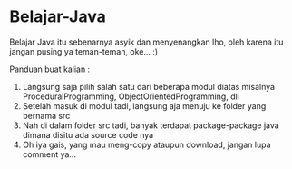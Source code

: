 # Belajar-Java
Belajar Java itu sebenarnya asyik dan menyenangkan lho, oleh karena itu jangan pusing ya teman-teman, oke... :)

Panduan buat kalian : 
1. Langsung saja pilih salah satu dari beberapa modul diatas misalnya ProceduralProgramming, ObjectOrientedProgramming, dll
2. Setelah masuk di modul tadi, langsung aja menuju ke folder yang bernama src
3. Nah di dalam folder src tadi, banyak terdapat package-package java dimana disitu ada source code nya
4. Oh iya gais, yang mau meng-copy ataupun download, jangan lupa comment ya...
